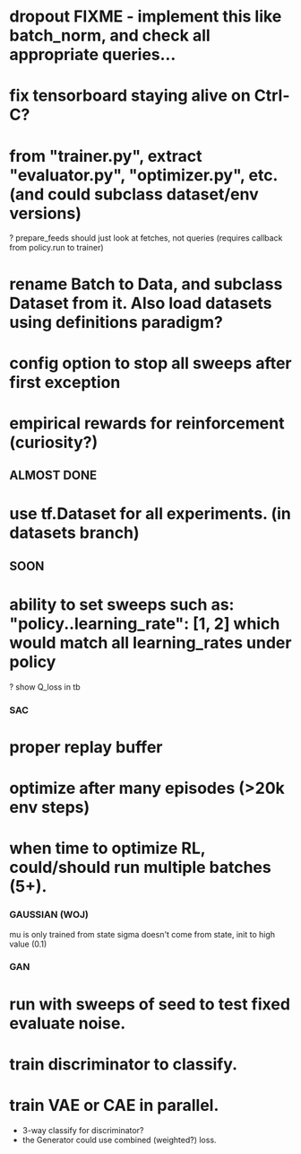 # dropout  FIXME - implement this like batch_norm, and check all appropriate queries...
# fix tensorboard staying alive on Ctrl-C?
# from "trainer.py", extract "evaluator.py", "optimizer.py", etc.  (and could subclass dataset/env versions)
? prepare_feeds should just look at fetches, not queries (requires callback from policy.run to trainer)
# rename Batch to Data, and subclass Dataset from it.  Also load datasets using definitions paradigm?
# config option to stop all sweeps after first exception
# empirical rewards for reinforcement (curiosity?)


## ALMOST DONE
# use tf.Dataset for all experiments. (in datasets branch)


## SOON

# ability to set sweeps such as: "policy..learning_rate": [1, 2]  which would match all learning_rates under policy
? show Q_loss in tb


### SAC

# proper replay buffer
# optimize after many episodes   (>20k env steps)
# when time to optimize RL, could/should run multiple batches (5+).


### GAUSSIAN (WOJ)

mu is only trained from state
sigma doesn't come from state, init to high value (0.1)


### GAN

# run with sweeps of seed to test fixed evaluate noise.
# train discriminator to classify.
# train VAE or CAE in parallel.
  * 3-way classify for discriminator?
  * the Generator could use combined (weighted?) loss.
